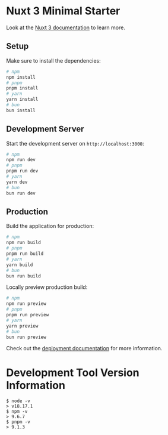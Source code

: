 # Nuxt 3 Minimal Starter

Look at the [Nuxt 3 documentation](https://nuxt.com/docs/getting-started/introduction) to learn more.

## Setup

Make sure to install the dependencies:

```bash
# npm
npm install
# pnpm
pnpm install
# yarn
yarn install
# bun
bun install
```

## Development Server

Start the development server on `http://localhost:3000`:

```bash
# npm
npm run dev
# pnpm
pnpm run dev
# yarn
yarn dev
# bun
bun run dev
```

## Production

Build the application for production:

```bash
# npm
npm run build
# pnpm
pnpm run build
# yarn
yarn build
# bun
bun run build
```

Locally preview production build:

```bash
# npm
npm run preview
# pnpm
pnpm run preview
# yarn
yarn preview
# bun
bun run preview
```

Check out the [deployment documentation](https://nuxt.com/docs/getting-started/deployment) for more information.


# Development Tool Version Information

```shell
$ node -v
> v18.17.1
$ npm -v
> 9.6.7
$ pnpm -v
> 9.1.3
```